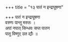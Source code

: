 +++
title = "१३ पातं न इन्द्रापूषणा"

+++
पातं न इन्द्रापूषणा  
वरुणः पान्तु मरुतः ।  
अपां नपात् सिन्धवः सप्त पातन  
पातु विष्णुर् उत द्यौः ॥